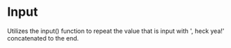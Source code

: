 # Input

Utilizes the input() function to repeat the value that is input with ', heck yea!'
concatenated to the end.
